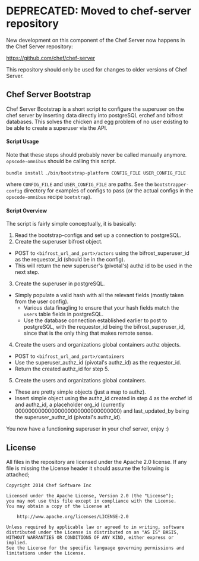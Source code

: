 # DEPRECATED: Moved to chef-server repository

New development on this component of the Chef Server now happens
in the Chef Server repository:

https://github.com/chef/chef-server

This repository should only be used for changes to older versions
of Chef Server.

## Chef Server Bootstrap

Chef Server Bootstrap is a short script to configure
the superuser on the chef server by inserting data directly into postgreSQL
erchef and bifrost databases. This solves the chicken and egg problem of
no user existing to be able to create a superuser via the API.

#### Script Usage

Note that these steps should probably never be called manually anymore.
`opscode-omnibus` should be calling this script.

`bundle install`
`./bin/bootstrap-platform CONFIG_FILE USER_CONFIG_FILE`

where `CONFIG_FILE` and `USER_CONFIG_FILE` are paths.
See the `bootstrapper-config` directory for examples of configs to pass
(or the actual configs in the `opscode-omnibus` recipe `bootstrap`).

#### Script Overview

The script is fairly simple conceptually, it is basically:

1. Read the bootstrap-configs and set up a connection to postgreSQL.
2. Create the superuser bifrost object.
  + POST to `<bifrost_url_and_port>/actors`
  using the bifrost_superuser_id as the requestor_id (should be in the config).
  + This will return the new superuser's (pivotal's) authz id to be used in the next step.
3. Create the superuser in postgreSQL.
  + Simply populate a valid hash with all the relevant fields (mostly taken from the user config).
    - Various data finagling to ensure that your hash fields match the `users` table fields in postgreSQL.
    - Use the database connection established earlier to post to postgreSQL,
    with the requestor_id being the bifrost_superuser_id, since that is the only thing that makes remote sense.
4. Create the users and organizations global containers authz objects.
  + POST to `<bifrost_url_and_port>/containers`
  + Use the superuser_authz_id (pivotal's authz_id) as the requestor_id.
  + Return the created authz_id for step 5.
5. Create the users and organizations global containers.
  + These are pretty simple objects (just a map to authz).
  + Insert simple object using the authz_id created in step 4 as the
  erchef id and authz_id, a placeholder org_id (currently 00000000000000000000000000000000)
  and last_updated_by being the superuser_authz_id (pivotal's authz_id).

You now have a functioning superuser in your chef server, enjoy :)

## License

All files in the repository are licensed under the Apache 2.0 license. If any
file is missing the License header it should assume the following is attached;

```
Copyright 2014 Chef Software Inc

Licensed under the Apache License, Version 2.0 (the "License");
you may not use this file except in compliance with the License.
You may obtain a copy of the License at

    http://www.apache.org/licenses/LICENSE-2.0

Unless required by applicable law or agreed to in writing, software
distributed under the License is distributed on an "AS IS" BASIS,
WITHOUT WARRANTIES OR CONDITIONS OF ANY KIND, either express or implied.
See the License for the specific language governing permissions and
limitations under the License.
```
